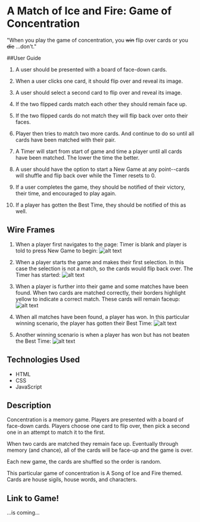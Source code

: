 # A Match of Ice and Fire: Game of Concentration

"When you play the game of concentration, you ~~win~~ flip over cards or you ~~die~~ ...don't."

##User Guide

1. A user should be presented with a board of face-down cards.

2. When a user clicks one card, it should flip over and reveal its image.

4. A user should select a second card to flip over and reveal its image.

5. If the two flipped cards match each other they should remain face up. 

6. If the two flipped cards do not match they will flip back over onto their faces. 

7. Player then tries to match two more cards. And continue to do so until all cards have been matched with their pair.

8. A Timer will start from start of game and time a player until all cards have been matched. The lower the time the better.

9. A user should have the option to start a New Game at any point--cards will shuffle and flip back over while the Timer resets to 0.

10. If a user completes the game, they should be notified of their victory, their time, and encouraged to play again.

11. If a player has gotten the Best Time, they should be notified of this as well.



## Wire Frames

1. When a player first navigates to the page: Timer is blank and player is told to press New Game to begin:
![alt text](https://github.com/DanaMC18/concentration-project1/blob/master/wire-frame-imgs/frame1.png)

2. When a player starts the game and makes their first selection. In this case the selection is not a match, so the cards would flip back over. The Timer has started:
![alt text](https://github.com/DanaMC18/concentration-project1/blob/master/wire-frame-imgs/frame2.png)

3. When a player is further into their game and some matches have been found. When two cards are matched correctly, their borders highlight yellow to indicate a correct match. These cards will remain faceup:
![alt text](https://github.com/DanaMC18/concentration-project1/blob/master/wire-frame-imgs/frame3.png)

4. When all matches have been found, a player has won. In this particular winning scenario, the player has gotten their Best Time:
![alt text](https://github.com/DanaMC18/concentration-project1/blob/master/wire-frame-imgs/frame4.png)

5. Another winning scenario is when a player has won but has not beaten the Best Time:
![alt text](https://github.com/DanaMC18/concentration-project1/blob/master/wire-frame-imgs/frame5.png)



## Technologies Used

* HTML
* CSS
* JavaScript



## Description

Concentration is a memory game. Players are presented with a board of face-down cards. Players choose one card to flip over, then pick a second one in an attempt to match it to the first.

When two cards are matched they remain face up. Eventually through memory (and chance), all of the cards will be face-up and the game is over.

Each new game, the cards are shuffled so the order is random. 

This particular game of concentration is A Song of Ice and Fire themed. Cards are house sigils, house words, and characters. 



## Link to Game!

...is coming...








